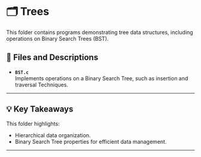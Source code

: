 # 🗂️ Trees

This folder contains programs demonstrating tree data structures, including operations on Binary Search Trees (BST).

## 📜 Files and Descriptions

- **`BST.c`**  
  Implements operations on a Binary Search Tree, such as insertion and traversal Techniques.

---

## 💡 Key Takeaways

This folder highlights:

- Hierarchical data organization.
- Binary Search Tree properties for efficient data management.

---
